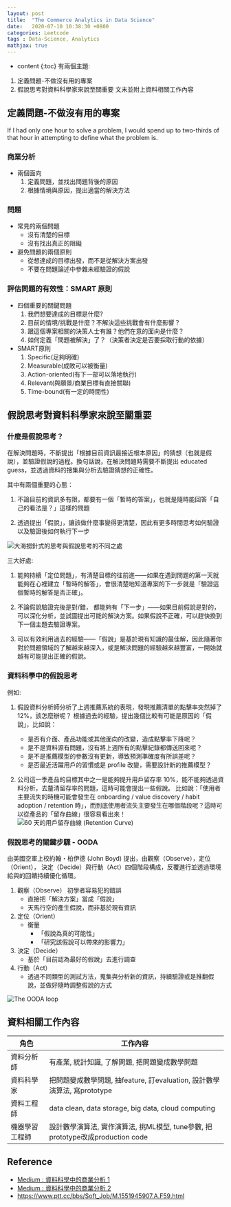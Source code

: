 ```yaml
---
layout: post
title:  "The Commerce Analytics in Data Science"
date:   2020-07-10 10:38:30 +0800
categories: Leetcode
tags : Data-Science, Analytics
mathjax: true
---
```

* content 
{:toc}
有兩個主題:
1. 定義問題-不做沒有用的專案
2. 假說思考對資料科學家來說至關重要
文末並附上資料相關工作內容






## 定義問題-不做沒有用的專案
If I had only one hour to solve a problem, I would spend up to two-thirds of that hour in attempting to define what the problem is.

### 商業分析
* 兩個面向
    1. 定義問題，並找出問題背後的原因
    2. 根據情境與原因，提出適當的解決方法

### 問題
* 常見的兩個問題
    * 沒有清楚的目標
    * 沒有找出真正的阻礙
* 避免問題的兩個原則
    * 從想達成的目標出發，而不是從解決方案出發
    * 不要在問題論述中參雜未經驗證的假說

### 評估問題的有效性：SMART 原則
* 四個重要的關鍵問題
    1. 我們想要達成的目標是什麼?
    2. 目前的情境/挑戰是什麼？不解決這些挑戰會有什麼影響？
    3. 跟這個專案相關的決策人士有誰？他們在意的面向是什麼？
    4. 如何定義「問題被解決」了？（決策者決定是否要採取行動的依據）
* SMART原則
    1. Specific(足夠明確)
    2. Measurable(成敗可以被衡量)
    3. Action-oriented(有下一部可以落地執行)
    4. Relevant(與願景/商業目標有直接關聯)
    5. Time-bound(有一定的時間性)

## 假說思考對資料科學家來說至關重要
### 什麼是假說思考？
在解決問題時，不斷提出「根據目前資訊最接近根本原因」的猜想（也就是假說），並驗證假說的過程。換句話說，在解決問題時需要不斷提出 educated guess，並透過資料的搜集與分析去驗證猜想的正確性。

其中有兩個重要的心態：
1. 不論⽬前的資訊多有限，都要有⼀個「暫時的答案」，也就是隨時能回答「自己的看法是？」這樣的問題

2. 透過提出「假說」，讓該做什麼事變得更清楚，因此有更多時間思考如何驗證以及驗證後如何執行下一步

![大海撈針式的思考與假說思考的不同之處](https://miro.medium.com/max/1400/1*EgYmFkn503hnlY77AG2t3w.png)

三大好處:

1. 能夠持續「定位問題」，有清楚目標的往前進——如果在遇到問題的第一天就能夠在心裡建立「暫時的解答」，會很清楚地知道專案的下一步就是「驗證這個暫時的解答是否正確」。

2. 不論假說驗證完後是對/錯， 都能夠有「下⼀步」——如果目前假說是對的，可以深化分析，並試圖提出可能的解決方案。如果假說不正確，可以趕快換到下一個主題去驗證專案。

3. 可以有效利用過去的經驗——「假說」是基於現有知識的最佳解，因此隨著你對於問題領域的了解越來越深入，或是解決問題的經驗越來越豐富，一開始就越有可能提出正確的假說。

### 資料科學中的假說思考
例如:
1. 假設資料分析師分析了上週推薦系統的表現，發現推薦清單的點擊率突然掉了 12%，該怎麼辦呢？
    根據過去的經驗，提出幾個比較有可能是原因的「假說」，比如說：
    * 是否有介面、產品功能或其他面向的改變，造成點擊率下降呢？
    * 是不是資料源有問題，沒有將上週所有的點擊紀錄都傳送回來呢？
    * 是不是推薦模型的參數沒有更新，導致預測準確度有所誤差呢？
    * 是否最近活躍用戶的習慣或是 profile 改變，需要設計新的推薦模型？

2. 公司這一季產品的目標其中之一是能夠提升用戶留存率 10%，能不能夠透過資料分析，去釐清留存率的問題，這時可能會提出一些假說。
	比如說：「使用者主要流失的時機可能會發生在 onboarding / value discovery / habit adoption / retention 時」，而到底使用者流失主要發生在哪個階段呢？這時可以從產品的「留存曲線」很容易看出來！
    ![60 天的用戶留存曲線 (Retention Curve)](https://miro.medium.com/max/1400/1*ztLtIifmXw5pe5ALK4mZ2g.png)

### 假說思考的關鍵步驟 - OODA
由美國空軍上校約翰・柏伊德 (John Boyd) 提出，由觀察（Observe），定位（Orient），
決定（Decide）與行動（Act）四個階段構成，反覆進行並透過環境給與的回饋持續優化循環。
1. 觀察（Observe）
    初學者容易犯的錯誤
    * 直接把「解決方案」當成「假說」
    * 天馬行空的產生假說，而非基於現有資訊
2. 定位（Orient）
    * 衡量
        * 「假說為真的可能性」
        * 「研究該假說可以帶來的影響力」
3. 決定（Decide）
    * 基於「目前認為最好的假說」去進行調查
4. 行動（Act）
    * 透過不同類型的測試方法，蒐集與分析新的資訊，持續驗證或是推翻假說，並做好隨時調整假說的方式

![The OODA loop](https://miro.medium.com/max/1400/1*hjhNvNwa6rM8f_t0HhfatA.png)


## 資料相關工作內容

| 角色 | 工作內容 |
| -------- | -------- |
| 資料分析師 | 有產業, 統計知識, 了解問題, 把問題變成數學問題 |
| 資料科學家 | 把問題變成數學問題, 抽feature, 訂evaluation, 設計數學演算法, 寫prototype|
| 資料工程師 | data clean, data storage, big data, cloud computing |
| 機器學習工程師 | 設計數學演算法, 實作演算法, 挑ML模型, tune參數, 把prototype改成production code |

## Reference
* [Medium : 資料科學中的商業分析 1](https://medium.com/@taweihuang1/%E8%B3%87%E6%96%99%E7%A7%91%E5%AD%B8%E4%B8%AD%E7%9A%84%E5%95%86%E6%A5%AD%E5%88%86%E6%9E%90-1-%E5%AE%9A%E7%BE%A9%E5%95%8F%E9%A1%8C-%E4%B8%8D%E5%81%9A%E6%B2%92%E6%9C%89%E7%94%A8%E7%9A%84%E5%B0%88%E6%A1%88-85244acf1cb6)
* [Medium : 資料科學中的商業分析 2](https://medium.com/@taweihuang1/%E8%B3%87%E6%96%99%E7%A7%91%E5%AD%B8%E4%B8%AD%E7%9A%84%E5%95%86%E6%A5%AD%E5%88%86%E6%9E%90-2-%E5%81%87%E8%AA%AA%E6%80%9D%E8%80%83%E5%B0%8D%E8%B3%87%E6%96%99%E7%A7%91%E5%AD%B8%E5%AE%B6%E4%BE%86%E8%AA%AA%E8%87%B3%E9%97%9C%E9%87%8D%E8%A6%81-6039146360e0)
* https://www.ptt.cc/bbs/Soft_Job/M.1551945907.A.F59.html